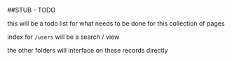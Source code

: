 ##STUB - TODO

this will be a todo list for what needs to be done for this collection of pages

index for `/users` will be a search / view

the other folders will interface on these records directly